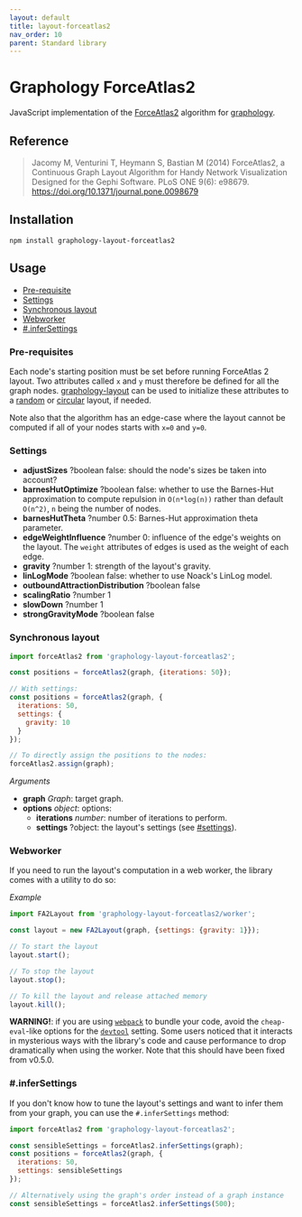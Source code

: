 ```yaml
---
layout: default
title: layout-forceatlas2
nav_order: 10
parent: Standard library
---
```


# Graphology ForceAtlas2

JavaScript implementation of the [ForceAtlas2](https://journals.plos.org/plosone/article?id=10.1371/journal.pone.0098679) algorithm for [graphology](..).

## Reference

> Jacomy M, Venturini T, Heymann S, Bastian M (2014) ForceAtlas2, a Continuous Graph Layout Algorithm for Handy Network Visualization Designed for the Gephi Software. PLoS ONE 9(6): e98679. https://doi.org/10.1371/journal.pone.0098679

## Installation

```
npm install graphology-layout-forceatlas2
```

## Usage

- [Pre-requisite](#pre-requisite)
- [Settings](#settings)
- [Synchronous layout](#synchronous-layout)
- [Webworker](#webworker)
- [#.inferSettings](#infersettings)

### Pre-requisites

Each node's starting position must be set before running ForceAtlas 2 layout. Two attributes called `x` and `y` must therefore be defined for all the graph nodes. [graphology-layout](/standard-library/layout) can be used to initialize these attributes to a [random](/standard-library/layout#random) or [circular](/standard-library/layout#circular) layout, if needed.

Note also that the algorithm has an edge-case where the layout cannot be computed if all of your nodes starts with `x=0` and `y=0`.

### Settings

- **adjustSizes** <span class="code">?boolean</span> <span class="default">false</span>: should the node's sizes be taken into account?
- **barnesHutOptimize** <span class="code">?boolean</span> <span class="default">false</span>: whether to use the Barnes-Hut approximation to compute repulsion in `O(n*log(n))` rather than default `O(n^2)`, `n` being the number of nodes.
- **barnesHutTheta** <span class="code">?number</span> <span class="default">0.5</span>: Barnes-Hut approximation theta parameter.
- **edgeWeightInfluence** <span class="code">?number</span> <span class="default">0</span>: influence of the edge's weights on the layout. The `weight` attributes of edges is used as the weight of each edge.
- **gravity** <span class="code">?number</span> <span class="default">1</span>: strength of the layout's gravity.
- **linLogMode** <span class="code">?boolean</span> <span class="default">false</span>: whether to use Noack's LinLog model.
- **outboundAttractionDistribution** <span class="code">?boolean</span> <span class="default">false</span>
- **scalingRatio** <span class="code">?number</span> <span class="default">1</span>
- **slowDown** <span class="code">?number</span> <span class="default">1</span>
- **strongGravityMode** <span class="code">?boolean</span> <span class="default">false</span>

### Synchronous layout

```js
import forceAtlas2 from 'graphology-layout-forceatlas2';

const positions = forceAtlas2(graph, {iterations: 50});

// With settings:
const positions = forceAtlas2(graph, {
  iterations: 50,
  settings: {
    gravity: 10
  }
});

// To directly assign the positions to the nodes:
forceAtlas2.assign(graph);
```

_Arguments_

- **graph** _Graph_: target graph.
- **options** _object_: options:
  - **iterations** _number_: number of iterations to perform.
  - **settings** <span class="code">?object</span>: the layout's settings (see [#settings](#settings)).

### Webworker

If you need to run the layout's computation in a web worker, the library comes with a utility to do so:

_Example_

```js
import FA2Layout from 'graphology-layout-forceatlas2/worker';

const layout = new FA2Layout(graph, {settings: {gravity: 1}});

// To start the layout
layout.start();

// To stop the layout
layout.stop();

// To kill the layout and release attached memory
layout.kill();
```

**WARNING!**: if you are using [`webpack`](https://webpack.js.org/) to bundle your code, avoid the `cheap-eval`-like options for the [`devtool`](https://webpack.js.org/configuration/devtool/) setting. Some users noticed that it interacts in mysterious ways with the library's code and cause performance to drop dramatically when using the worker. Note that this should have been fixed from v0.5.0.

### #.inferSettings

If you don't know how to tune the layout's settings and want to infer them from your graph, you can use the `#.inferSettings` method:

```js
import forceAtlas2 from 'graphology-layout-forceatlas2';

const sensibleSettings = forceAtlas2.inferSettings(graph);
const positions = forceAtlas2(graph, {
  iterations: 50,
  settings: sensibleSettings
});

// Alternatively using the graph's order instead of a graph instance
const sensibleSettings = forceAtlas2.inferSettings(500);
```

